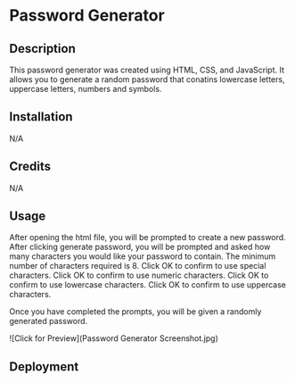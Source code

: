 # Password Generator

## Description 
This password generator was created using HTML, CSS, and JavaScript. It allows you to generate a random password that conatins 
lowercase letters, uppercase letters, numbers and symbols. 


## Installation

N/A

## Credits
N/A

## Usage

After opening the html file, you will be prompted to create a new password. 
After clicking generate password, you will be prompted and asked how many characters you would like your password to contain. 
The minimum number of characters required is 8. 
Click OK to confirm to use special characters. 
Click OK to confirm to use numeric characters. 
Click OK to confirm to use lowercase characters. 
Click OK to confirm to use uppercase characters.

Once you have completed the prompts, you will be given a randomly generated password. 

![Click for Preview](Password Generator Screenshot.jpg)

## Deployment


